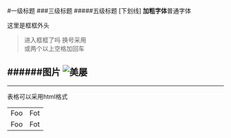 #一级标题
###三级标题
#####五级标题
[下划线]
**加粗字体**普通字体   

这里是框框外头  
  >进入框框了吗
  >换号采用</br>或两个以上空格加回车
  
######图片
![美屡](http://h.hiphotos.baidu.com/image/h%3D200/sign=c5a1bbf769224f4a4899741339f69044/d1a20cf431adcbef0153b3d7a8af2edda2cc9ff8.jpg)  
----
<hr>
表格可以采用html格式
<table>
  <tr>
    <td>Foo</td>
    <td>Fot</td>
  </tr>
  <tr>
    <td>Foo</td>
    <td>Fot</td>
  </tr>
</table>
